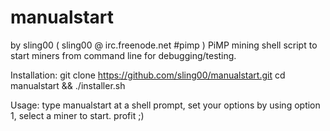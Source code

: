 manualstart
===========
by sling00 ( sling00 @ irc.freenode.net #pimp )
PiMP mining shell script to start miners from command line for debugging/testing.

Installation:
git clone https://github.com/sling00/manualstart.git
cd manualstart && ./installer.sh

Usage: 
type manualstart at a shell prompt, set your options by using option 1, select a miner to start. profit ;)
